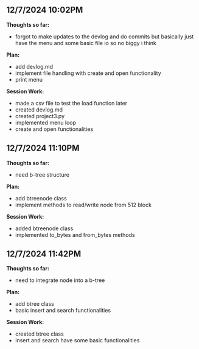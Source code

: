 ## 12/7/2024 10:02PM
**Thoughts so far:**
- forgot to make updates to the devlog and do commits but basically just have the menu and some basic file io so no biggy i think

**Plan:**
- add devlog.md
- implement file handling with create and open functionality
- print menu

**Session Work:**
- made a csv file to test the load function later
- created devlog.md
- created project3.py
- implemented menu loop
- create and open functionalities

## 12/7/2024 11:10PM
**Thoughts so far:**
- need b-tree structure

**Plan:**
- add btreenode class
- implement methods to read/write node from 512 block

**Session Work:**
- added btreenode class
- implemented to_bytes and from_bytes methods

## 12/7/2024 11:42PM
**Thoughts so far:**
- need to integrate node into a b-tree

**Plan:**
- add btree class
- basic insert and search functionalities

**Session Work:**
- created btree class
- insert and search have some basic functionalities

